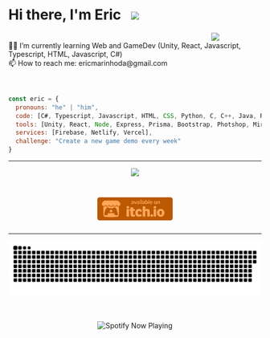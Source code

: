 <div>
<h1> Hi there, I'm Eric &nbsp <img src="https://giffiles.alphacoders.com/360/36088.gif" width="23"></h1></div>
<img align='right' src="https://cutewallpaper.org/25/animated-gif-matrix-falling-code-wallpaper/matrix-4f8d9-code-6c059-wallpaper-f73e7-gifs-6a9f8-tenor.gif" width="100">
<br>👨‍💻 I’m currently learning Web and GameDev (Unity, React, Javascript, Typescript, HTML, Javascript, C#)
<br>📫 How to reach me: ericmarinhoda@gmail.com
<br>
<br>
<br>

```javascript
const eric = {
  pronouns: "he" | "him",
  code: [C#, Typescript, Javascript, HTML, CSS, Python, C, C++, Java, R],
  tools: [Unity, React, Node, Express, Prisma, Bootstrap, Photshop, Miro],
  services: [Firebase, Netlify, Vercel],
  challenge: "Create a new game demo every week"
}
```
 
<hr>
<div align='center'>
  <img src="https://fortnitefontgenerator.com/img.php?fontsize=38&textcolor=ffa657&text=My+Games" width="120"/>
<div/>

<div align='center'>
  <h1>
  <a href="https://ilidam.itch.io"><img src="badge-color.svg" width="150"/></a>
  </h1>
    </div>

<hr color="black">

<p align='center'>
  <img src="github-user-contribution.svg">
</p>
<br>
<p align='center'>
  <img align='center' src="https://spotify-now-playing-alpha-one.vercel.app/api/spotify" alt="Spotify Now Playing" width="350"  />
</p>
